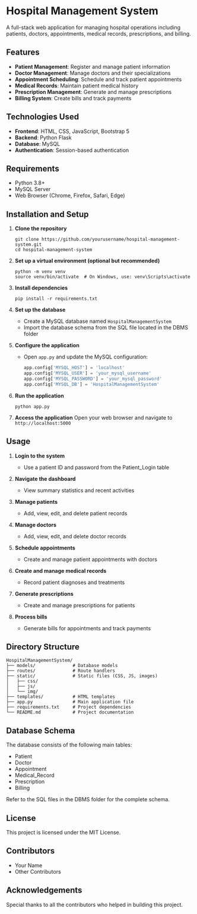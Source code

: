 # Hospital Management System

A full-stack web application for managing hospital operations including patients, doctors, appointments, medical records, prescriptions, and billing.

## Features

- **Patient Management**: Register and manage patient information
- **Doctor Management**: Manage doctors and their specializations
- **Appointment Scheduling**: Schedule and track patient appointments
- **Medical Records**: Maintain patient medical history
- **Prescription Management**: Generate and manage prescriptions
- **Billing System**: Create bills and track payments

## Technologies Used

- **Frontend**: HTML, CSS, JavaScript, Bootstrap 5
- **Backend**: Python Flask
- **Database**: MySQL
- **Authentication**: Session-based authentication

## Requirements

- Python 3.8+
- MySQL Server
- Web Browser (Chrome, Firefox, Safari, Edge)

## Installation and Setup

1. **Clone the repository**
   ```
   git clone https://github.com/yourusername/hospital-management-system.git
   cd hospital-management-system
   ```

2. **Set up a virtual environment (optional but recommended)**
   ```
   python -m venv venv
   source venv/bin/activate  # On Windows, use: venv\Scripts\activate
   ```

3. **Install dependencies**
   ```
   pip install -r requirements.txt
   ```

4. **Set up the database**
   - Create a MySQL database named `HospitalManagementSystem`
   - Import the database schema from the SQL file located in the DBMS folder

5. **Configure the application**
   - Open `app.py` and update the MySQL configuration:
     ```python
     app.config['MYSQL_HOST'] = 'localhost'
     app.config['MYSQL_USER'] = 'your_mysql_username'
     app.config['MYSQL_PASSWORD'] = 'your_mysql_password'
     app.config['MYSQL_DB'] = 'HospitalManagementSystem'
     ```

6. **Run the application**
   ```
   python app.py
   ```

7. **Access the application**
   Open your web browser and navigate to `http://localhost:5000`

## Usage

1. **Login to the system**
   - Use a patient ID and password from the Patient_Login table

2. **Navigate the dashboard**
   - View summary statistics and recent activities

3. **Manage patients**
   - Add, view, edit, and delete patient records

4. **Manage doctors**
   - Add, view, edit, and delete doctor records

5. **Schedule appointments**
   - Create and manage patient appointments with doctors

6. **Create and manage medical records**
   - Record patient diagnoses and treatments

7. **Generate prescriptions**
   - Create and manage prescriptions for patients

8. **Process bills**
   - Generate bills for appointments and track payments

## Directory Structure

```
HospitalManagementSystem/
├── models/              # Database models
├── routes/              # Route handlers
├── static/              # Static files (CSS, JS, images)
│   ├── css/
│   ├── js/
│   └── img/
├── templates/           # HTML templates
├── app.py               # Main application file
├── requirements.txt     # Project dependencies
└── README.md            # Project documentation
```

## Database Schema

The database consists of the following main tables:
- Patient
- Doctor
- Appointment
- Medical_Record
- Prescription
- Billing

Refer to the SQL files in the DBMS folder for the complete schema.

## License

This project is licensed under the MIT License.

## Contributors

- Your Name
- Other Contributors

## Acknowledgements

Special thanks to all the contributors who helped in building this project. 